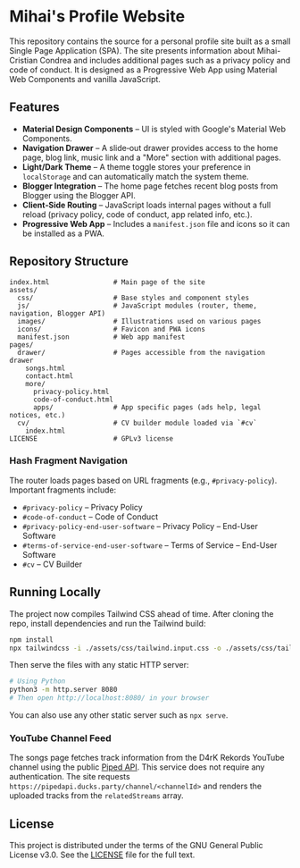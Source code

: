 # Mihai's Profile Website

This repository contains the source for a personal profile site built as a small Single Page Application (SPA). The site presents information about Mihai-Cristian Condrea and includes additional pages such as a privacy policy and code of conduct. It is designed as a Progressive Web App using Material Web Components and vanilla JavaScript.

## Features

- **Material Design Components** – UI is styled with Google's Material Web Components.
- **Navigation Drawer** – A slide‑out drawer provides access to the home page, blog link, music link and a "More" section with additional pages.
- **Light/Dark Theme** – A theme toggle stores your preference in `localStorage` and can automatically match the system theme.
- **Blogger Integration** – The home page fetches recent blog posts from Blogger using the Blogger API.
- **Client‑Side Routing** – JavaScript loads internal pages without a full reload (privacy policy, code of conduct, app related info, etc.).
- **Progressive Web App** – Includes a `manifest.json` file and icons so it can be installed as a PWA.

## Repository Structure

```
index.html                # Main page of the site
assets/
  css/                    # Base styles and component styles
  js/                     # JavaScript modules (router, theme, navigation, Blogger API)
  images/                 # Illustrations used on various pages
  icons/                  # Favicon and PWA icons
  manifest.json           # Web app manifest
pages/
  drawer/                 # Pages accessible from the navigation drawer
    songs.html
    contact.html
    more/
      privacy-policy.html
      code-of-conduct.html
      apps/               # App specific pages (ads help, legal notices, etc.)
  cv/                     # CV builder module loaded via `#cv`
    index.html
LICENSE                   # GPLv3 license
```

### Hash Fragment Navigation

The router loads pages based on URL fragments (e.g., `#privacy-policy`). Important fragments include:

- `#privacy-policy` – Privacy Policy
- `#code-of-conduct` – Code of Conduct
- `#privacy-policy-end-user-software` – Privacy Policy – End-User Software
- `#terms-of-service-end-user-software` – Terms of Service – End-User Software
- `#cv` – CV Builder

## Running Locally

The project now compiles Tailwind CSS ahead of time. After cloning the repo, install dependencies and run the Tailwind build:

```bash
npm install
npx tailwindcss -i ./assets/css/tailwind.input.css -o ./assets/css/tailwind.css --minify
```

Then serve the files with any static HTTP server:

```bash
# Using Python
python3 -m http.server 8080
# Then open http://localhost:8080/ in your browser
```

You can also use any other static server such as `npx serve`.

### YouTube Channel Feed

The songs page fetches track information from the D4rK Rekords YouTube channel
using the public [Piped API](https://github.com/TeamPiped/Piped). This service
does not require any authentication. The site requests
`https://pipedapi.ducks.party/channel/<channelId>` and renders the uploaded
tracks from the `relatedStreams` array.

## License

This project is distributed under the terms of the GNU General Public License v3.0. See the [LICENSE](LICENSE) file for the full text.

